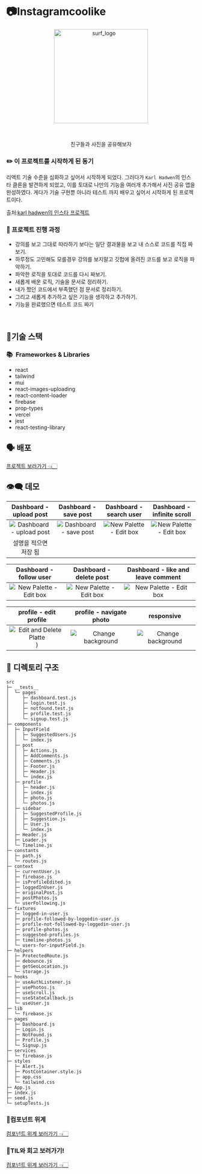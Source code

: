 # 📷Instagramcoolike

<p align="center">
    <img width="
250px" alt="surf_logo" src="https://user-images.githubusercontent.com/65995664/171987349-988dd2c8-007e-4666-bcdf-38e356080ecf.jpg">
</p>


<br>

<p align="center">
친구들과 사진을 공유해보자
    </p>


### ✏️ 이 프로젝트를 시작하게 된 동기

리액트 기술 수준을 심화하고 싶어서 시작하게 되었다. 그러다가 `Karl Hadwen`의 인스타 클론을 발견하게 되었고, 이를 토대로 나만의 기능을 여러개 추가해서 사진 공유 앱을 완성하였다. 게다가 기술 구현뿐 아니라 테스트 까지 배우고 싶어서 시작하게 된 프로젝트이다.

출처:[karl hadwen의 인스타 프로젝트](https://www.youtube.com/watch?v=AKeaaa8yAAk) 

### 📃 프로젝트 진행 과정

- 강의를 보고 그대로 따라하기 보다는 일단 결과물을 보고 내 스스로 코드를 직접 짜보기.
- 하루정도 고민해도 모를경우 강의를 보지말고 깃헙에 올려진 코드를 보고 로직을 파악하기.
- 파악한 로직을 토대로 코드를 다시 짜보기.
- 새롭게 배운 로직, 기술을 문서로 정리하기.
- 내가 짰던 코드에서 부족했던 점 문서로 정리하기.
- 그리고 새롭게 추가하고 싶은 기능을 생각하고 추가하기.
- 기능을 완료했으면 테스트 코드 짜기

<br>

## 🤖기술 스택

### 📚&nbsp;&nbsp;Frameworkes & Libraries

- react
- tailwind
- mui
- react-images-uploading
- react-content-loader
- firebase
- prop-types
- vercel
- jest
- react-testing-library

## 🗣 배포

<a href="https://instagram-react.vercel.app/">프로젝트 보러가기 👈🏻</a>

## 👁‍🗨 데모

|   Dashboard - upload post   |   Dashboard - save post     |  Dashboard - search user    |  Dashboard - infinite scroll |  
| :-------------------------: |  :-------------------------: | :-------------------------: |  :-------------------------: | 
| ![Dashboard - upload post](https://user-images.githubusercontent.com/65995664/171991129-e09deb1d-229a-4c13-865b-afec621ed705.gif)| ![Dashboard - save post]() | ![New Palette - Edit box]() | ![New Palette - Edit box]() | 
|  설명을 적으면 저장 됨       | 

|  Dashboard - follow user   |  Dashboard - delete post   |  Dashboard - like and leave comment |
|  :-----------------------: |  :-----------------------: |:----------------------------------: |
| ![New Palette - Edit box]()|  ![New Palette - Edit box]()| ![New Palette - Edit box]()|

| profile - edit profile    |  profile - navigate photo  |  responsive  |
| :-----------------------: | :------------------------: |:-----------: |
| ![**Edit and Delete Platte**  ]()) |  ![Change background]() |  ![Change background]() |






## 📂 디렉토리 구조

```
src                                             
├─ __tests__                                    
│  └─ pages                                     
│     ├─ dashboard.test.js                      
│     ├─ login.test.js                          
│     ├─ notfound.test.js                       
│     ├─ profile.test.js                        
│     └─ signup.test.js                         
├─ components                                   
│  ├─ InputField                                
│  │  ├─ SuggestedUsers.js                      
│  │  └─ index.js                               
│  ├─ post                                      
│  │  ├─ Actions.js                             
│  │  ├─ AddComments.js                         
│  │  ├─ Comments.js                            
│  │  ├─ Footer.js                              
│  │  ├─ Header.js                              
│  │  └─ index.js                               
│  ├─ profile                                   
│  │  ├─ header.js                              
│  │  ├─ index.js                               
│  │  ├─ photo.js                               
│  │  └─ photos.js                              
│  ├─ sidebar                                   
│  │  ├─ SuggestedProfile.js                    
│  │  ├─ Suggestion.js                          
│  │  ├─ User.js                                
│  │  └─ index.js                               
│  ├─ Header.js                                 
│  ├─ Loader.js                                 
│  └─ Timeline.js                               
├─ constants                                    
│  ├─ path.js                                   
│  └─ routes.js                                 
├─ context                                      
│  ├─ currentUser.js                            
│  ├─ firebase.js                               
│  ├─ isProfileEdited.js                        
│  ├─ loggedInUser.js                           
│  ├─ originalPost.js                           
│  ├─ postPhotos.js                             
│  └─ userFollowing.js                          
├─ fixtures                                     
│  ├─ logged-in-user.js                         
│  ├─ profile-followed-by-loggedin-user.js      
│  ├─ profile-not-followed-by-loggedin-user.js  
│  ├─ profile-photos.js                         
│  ├─ suggested-profiles.js                     
│  ├─ timeline-photos.js                        
│  └─ users-for-inputField.js                   
├─ helpers                                      
│  ├─ ProtectedRoute.js                         
│  ├─ debounce.js                               
│  ├─ getGeoLocation.js                         
│  └─ storage.js                                
├─ hooks                                        
│  ├─ useAuthListener.js                        
│  ├─ usePhotos.js                              
│  ├─ useScroll.js                              
│  ├─ useStateCallback.js                       
│  └─ useUser.js                                
├─ lib                                          
│  └─ firebase.js                               
├─ pages                                        
│  ├─ Dashboard.js                              
│  ├─ Login.js                                  
│  ├─ NotFound.js                               
│  ├─ Profile.js                                
│  └─ Signup.js                                 
├─ services                                     
│  └─ firebase.js                               
├─ styles                                       
│  ├─ Alert.js                                  
│  ├─ PostContainer.style.js                    
│  ├─ app.css                                   
│  └─ tailwind.css                              
├─ App.js                                       
├─ index.js                                     
├─ seed.js                                      
└─ setupTests.js                                
```

### 🔻컴포넌트 위계

<a href="">컴포넌트 위계 보러가기 👈🏻</a>

### 📖TIL와 회고 보러가기!

<a href="">컴포넌트 위계 보러가기 👈🏻</a>
